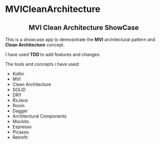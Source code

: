 # MVICleanArchitecture
<h2 style="text-align: center;">MVI Clean Architecture ShowCase</h2>
<p>This is a showcase app to demosntrate the <strong>MVI</strong> architectural pattern and <strong>Clean Architecture</strong> concept.</p>
<p>I have used <strong>TDD&nbsp;</strong>to add features and changes.</p>
<p>The tools and concepts i have used:</p>
<ul style="list-style-type: disc;">
<li>Kotlin</li>
<li>MVI</li>
<li>Clean Architecture</li>
<li>SOLID</li>
<li>DRY</li>
<li>RxJava</li>
<li>Room</li>
<li>Dagger</li>
<li>Architectural Components</li>
<li>Mockito</li>
<li>Espresso</li>
<li>Picasso</li>
<li>Retrofit</li>
</ul>
<p>&nbsp;</p>
<p>&nbsp;</p>
<p>&nbsp;</p>
